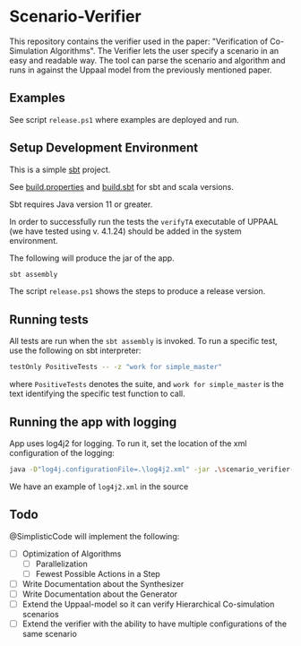 # Scenario-Verifier

This repository contains the verifier used in the paper: "Verification of Co-Simulation Algorithms". The Verifier lets the user specify a scenario in an easy and readable way. The tool can parse the scenario and algorithm and runs in against the Uppaal model from the previously mentioned paper.

## Examples

See script `release.ps1` where examples are deployed and run.

## Setup Development Environment

This is a simple [sbt](https://www.scala-sbt.org/) project.

See  [build.properties](project\build.properties)  and  [build.sbt](build.sbt)  for sbt and scala versions.

Sbt requires Java version 11 or greater.

In order to successfully run the tests the `verifyTA` executable of UPPAAL (we have tested using v. 4.1.24) should be added in the system environment.

The following will produce the jar of the app.

```bash
sbt assembly
```

The script `release.ps1` shows the steps to produce a release version.

## Running tests

All tests are run when the `sbt assembly` is invoked.
To run a specific test, use the following on sbt interpreter:

```bash
testOnly PositiveTests -- -z "work for simple_master"
```

where `PositiveTests` denotes the suite, and `work for simple_master` is the text identifying the specific test function to call.

## Running the app with logging

App uses log4j2 for logging.
To run it, set the location of the xml configuration of the logging:

```bash
java -D"log4j.configurationFile=.\log4j2.xml" -jar .\scenario_verifier-assembly-0.1.jar
```

We have an example of `log4j2.xml` in the source

## Todo

@SimplisticCode will implement the following:

- [ ] Optimization of Algorithms
    - [ ] Parallelization
    - [ ] Fewest Possible Actions in a Step
- [ ] Write Documentation about the Synthesizer
- [ ] Write Documentation about the Generator
- [ ] Extend the Uppaal-model so it can verify Hierarchical Co-simulation scenarios
- [ ] Extend the verifier with the ability to have multiple configurations of the same scenario

